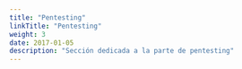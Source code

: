 ```yaml
---
title: "Pentesting"
linkTitle: "Pentesting"
weight: 3
date: 2017-01-05
description: "Sección dedicada a la parte de pentesting"
---
```


 

